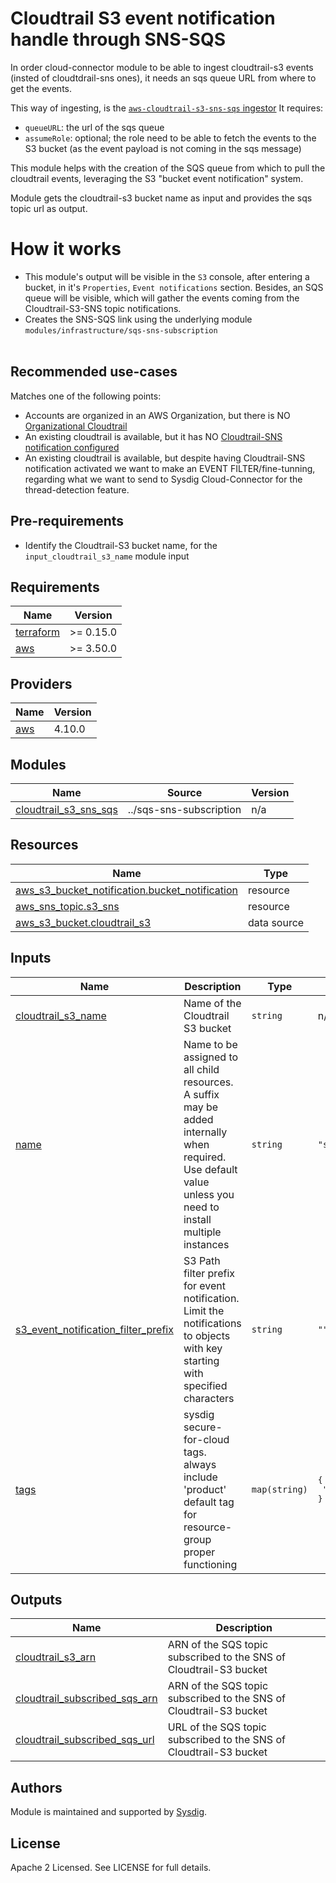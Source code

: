 # Cloudtrail S3 event notification handle through SNS-SQS

In order cloud-connector module to be able to ingest cloudtrail-s3 events (insted of cloudtdrail-sns ones), it needs an sqs queue URL from where to get the events.

This way of ingesting, is the [`aws-cloudtrail-s3-sns-sqs` ingestor](https://charts.sysdig.com/charts/cloud-connector/#ingestors)
It requires:
 - `queueURL`: the url of the sqs queue
 - `assumeRole`: optional; the role need to be able to fetch the events to the S3 bucket (as the event payload is not coming in the sqs message)

This module helps with the creation of the SQS queue from which to pull the cloudtrail events, leveraging the S3 "bucket event notification" system.

Module gets the cloudtrail-s3 bucket name as input and provides the sqs topic url as output.

# How it works

- This module's output will be visible in the `S3` console, after entering a bucket, in it's `Properties`, `Event notifications` section.
Besides, an SQS queue will be visible, which will gather the events coming from the Cloudtrail-S3-SNS topic notifications.
- Creates the SNS-SQS link using the underlying module `modules/infrastructure/sqs-sns-subscription`<br/><br/>

## Recommended use-cases

Matches one of the following points:

- Accounts are organized in an AWS Organization, but there is NO [Organizational Cloudtrail](https://docs.aws.amazon.com/awscloudtrail/latest/userguide/creating-trail-organization.html)
- An existing cloudtrail is available, but it has NO
[Cloudtrail-SNS notification configured](https://docs.aws.amazon.com/awscloudtrail/latest/userguide/configure-sns-notifications-for-cloudtrail.html?icmpid=docs_console_unmapped)
- An existing cloudtrail is available, but despite having Cloudtrail-SNS notification activated we want to make an
EVENT FILTER/fine-tunning, regarding what we want to send to Sysdig Cloud-Connector for the thread-detection feature.

## Pre-requirements
- Identify the Cloudtrail-S3 bucket name, for the `input_cloudtrail_s3_name` module input
<!--
- SNS must be created in the same region as Cloudtrail. Adjust `var.region` or your aws credentials region.
-->


<!-- BEGINNING OF PRE-COMMIT-TERRAFORM DOCS HOOK -->
## Requirements

| Name | Version |
|------|---------|
| <a name="requirement_terraform"></a> [terraform](#requirement\_terraform) | >= 0.15.0 |
| <a name="requirement_aws"></a> [aws](#requirement\_aws) | >= 3.50.0 |

## Providers

| Name | Version |
|------|---------|
| <a name="provider_aws"></a> [aws](#provider\_aws) | 4.10.0 |

## Modules

| Name | Source | Version |
|------|--------|---------|
| <a name="module_cloudtrail_s3_sns_sqs"></a> [cloudtrail\_s3\_sns\_sqs](#module\_cloudtrail\_s3\_sns\_sqs) | ../sqs-sns-subscription | n/a |

## Resources

| Name | Type |
|------|------|
| [aws_s3_bucket_notification.bucket_notification](https://registry.terraform.io/providers/hashicorp/aws/latest/docs/resources/s3_bucket_notification) | resource |
| [aws_sns_topic.s3_sns](https://registry.terraform.io/providers/hashicorp/aws/latest/docs/resources/sns_topic) | resource |
| [aws_s3_bucket.cloudtrail_s3](https://registry.terraform.io/providers/hashicorp/aws/latest/docs/data-sources/s3_bucket) | data source |

## Inputs

| Name | Description | Type | Default | Required |
|------|-------------|------|---------|:--------:|
| <a name="input_cloudtrail_s3_name"></a> [cloudtrail\_s3\_name](#input\_cloudtrail\_s3\_name) | Name of the Cloudtrail S3 bucket | `string` | n/a | yes |
| <a name="input_name"></a> [name](#input\_name) | Name to be assigned to all child resources. A suffix may be added internally when required. Use default value unless you need to install multiple instances | `string` | `"sfc"` | no |
| <a name="input_s3_event_notification_filter_prefix"></a> [s3\_event\_notification\_filter\_prefix](#input\_s3\_event\_notification\_filter\_prefix) | S3 Path filter prefix for event notification. Limit the notifications to objects with key starting with specified characters | `string` | `""` | no |
| <a name="input_tags"></a> [tags](#input\_tags) | sysdig secure-for-cloud tags. always include 'product' default tag for resource-group proper functioning | `map(string)` | <pre>{<br>  "product": "sysdig-secure-for-cloud"<br>}</pre> | no |

## Outputs

| Name | Description |
|------|-------------|
| <a name="output_cloudtrail_s3_arn"></a> [cloudtrail\_s3\_arn](#output\_cloudtrail\_s3\_arn) | ARN of the SQS topic subscribed to the SNS of Cloudtrail-S3 bucket |
| <a name="output_cloudtrail_subscribed_sqs_arn"></a> [cloudtrail\_subscribed\_sqs\_arn](#output\_cloudtrail\_subscribed\_sqs\_arn) | ARN of the SQS topic subscribed to the SNS of Cloudtrail-S3 bucket |
| <a name="output_cloudtrail_subscribed_sqs_url"></a> [cloudtrail\_subscribed\_sqs\_url](#output\_cloudtrail\_subscribed\_sqs\_url) | URL of the SQS topic subscribed to the SNS of Cloudtrail-S3 bucket |
<!-- END OF PRE-COMMIT-TERRAFORM DOCS HOOK -->

## Authors

Module is maintained and supported by [Sysdig](https://sysdig.com).

## License

Apache 2 Licensed. See LICENSE for full details.
